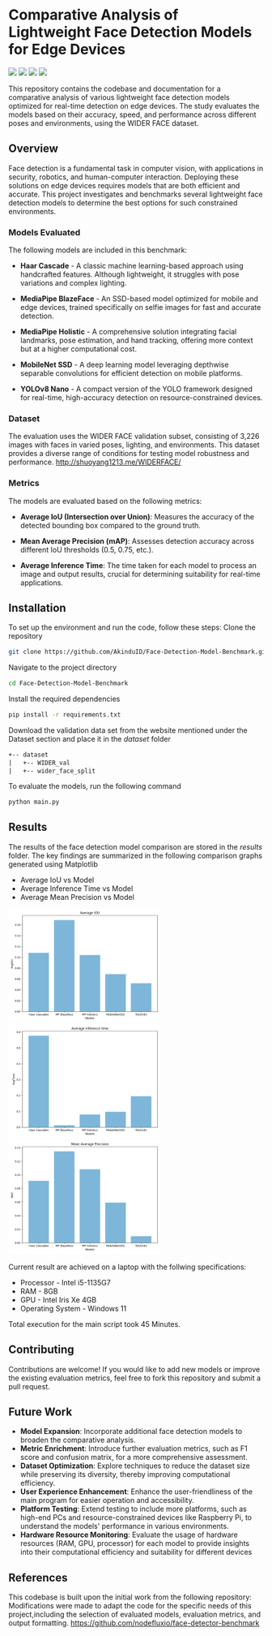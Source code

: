 # Comparative Analysis of Lightweight Face Detection Models for Edge Devices
<a href="https://www.python.org/"><img src="https://img.shields.io/badge/Python-3776AB?style=flat&logo=python&logoColor=white"/></a>
<a href="https://opencv.org/"><img src="https://img.shields.io/badge/OpenCV-5C3EE8?style=flat&logo=opencv&logoColor=white"/></a>
<a href="https://mediapipe.dev/"><img src="https://img.shields.io/badge/MediaPipe-2196F3?style=flat&logo=google&logoColor=white"/></a>
<a href="https://matplotlib.org/"><img src="https://img.shields.io/badge/Matplotlib-11557C?style=flat&logo=python&logoColor=white"/></a>

This repository contains the codebase and documentation for a comparative analysis of various lightweight face detection models optimized for real-time detection on edge devices. The study evaluates the models based on their accuracy, speed, and performance across different poses and environments, using the WIDER FACE dataset.

## Overview
Face detection is a fundamental task in computer vision, with applications in security, robotics, and human-computer interaction. Deploying these solutions on edge devices requires models that are both efficient and accurate. This project investigates and benchmarks several lightweight face detection models to determine the best options for such constrained environments.

### Models Evaluated
The following models are included in this benchmark:

* __Haar Cascade__ - A classic machine learning-based approach using handcrafted features. Although lightweight, it struggles with pose variations and complex lighting.

* __MediaPipe BlazeFace__ - An SSD-based model optimized for mobile and edge devices, trained specifically on selfie images for fast and accurate detection.

* __MediaPipe Holistic__ - A comprehensive solution integrating facial landmarks, pose estimation, and hand tracking, offering more context but at a higher computational cost.

* __MobileNet SSD__ - A deep learning model leveraging depthwise separable convolutions for efficient detection on mobile platforms.

* __YOLOv8 Nano__ - A compact version of the YOLO framework designed for real-time, high-accuracy detection on resource-constrained devices.

### Dataset
The evaluation uses the WIDER FACE validation subset, consisting of 3,226 images with faces in varied poses, lighting, and environments. This dataset provides a diverse range of conditions for testing model robustness and performance.
http://shuoyang1213.me/WIDERFACE/

### Metrics
The models are evaluated based on the following metrics:

* __Average IoU (Intersection over Union)__: Measures the accuracy of the detected bounding box compared to the ground truth.

* __Mean Average Precision (mAP)__: Assesses detection accuracy across different IoU thresholds (0.5, 0.75, etc.).

* __Average Inference Time__: The time taken for each model to process an image and output results, crucial for determining suitability for real-time applications.

## Installation
To set up the environment and run the code, follow these steps:
Clone the repository
```bash
git clone https://github.com/AkinduID/Face-Detection-Model-Benchmark.git
```
Navigate to the project directory
```bash
cd Face-Detection-Model-Benchmark
```
Install the required dependencies
```bash
pip install -r requirements.txt
```
Download the validation data set from the website mentioned under the Dataset section and place it in the *dataset* folder
```
+-- dataset
|   +-- WIDER_val
|   +-- wider_face_split
```

To evaluate the models, run the following command
```bash
python main.py
```
## Results
The results of the face detection model comparison are stored in the *results* folder. The key findings are summarized in the following comparison graphs generated using Matplotlib
* Average IoU vs Model
* Average Inference Time vs Model
* Average Mean Precision vs Model
<div class="image-container">
  <img src="https://github.com/AkinduID/Face-Detection-Model-Benchmark/blob/main/results/Average%20IOU_comparison_plot.png" width="300" alt="Avg IoU" />
  <img src="https://github.com/AkinduID/Face-Detection-Model-Benchmark/blob/main/results/Average%20inference%20time_comparison_plot.png" width="300" alt="Avg Inference Time" />
  <img src="https://github.com/AkinduID/Face-Detection-Model-Benchmark/blob/main/results/Mean%20Average%20Precision_comparison_plot.png" width="300" alt="Mean Avg Precision" />
</div>

Current result are achieved on a laptop with the follwing specifications:
* Processor - Intel i5-1135G7
* RAM - 8GB
* GPU - Intel Iris Xe 4GB
* Operating System - Windows 11

Total execution for the main script took 45 Minutes.

## Contributing
Contributions are welcome! If you would like to add new models or improve the existing evaluation metrics, feel free to fork this repository and submit a pull request.

## Future Work
* __Model Expansion__: Incorporate additional face detection models to broaden the comparative analysis.
* __Metric Enrichment__: Introduce further evaluation metrics, such as F1 score and confusion matrix, for a more comprehensive assessment.
* __Dataset Optimization__: Explore techniques to reduce the dataset size while preserving its diversity, thereby improving computational efficiency.
* __User Experience Enhancement__: Enhance the user-friendliness of the main program for easier operation and accessibility.
* __Platform Testing__: Extend testing to include more platforms, such as high-end PCs and resource-constrained devices like Raspberry Pi, to understand the models' performance in various environments.
* __Hardware Resource Monitoring__: Evaluate the usage of hardware resources (RAM, GPU, processor) for each model to provide insights into their computational efficiency and suitability for different devices

## References
This codebase is built upon the initial work from the following repository:
Modifications were made to adapt the code for the specific needs of this project,including the selection of evaluated models, evaluation metrics, and output formatting.
https://github.com/nodefluxio/face-detector-benchmark

